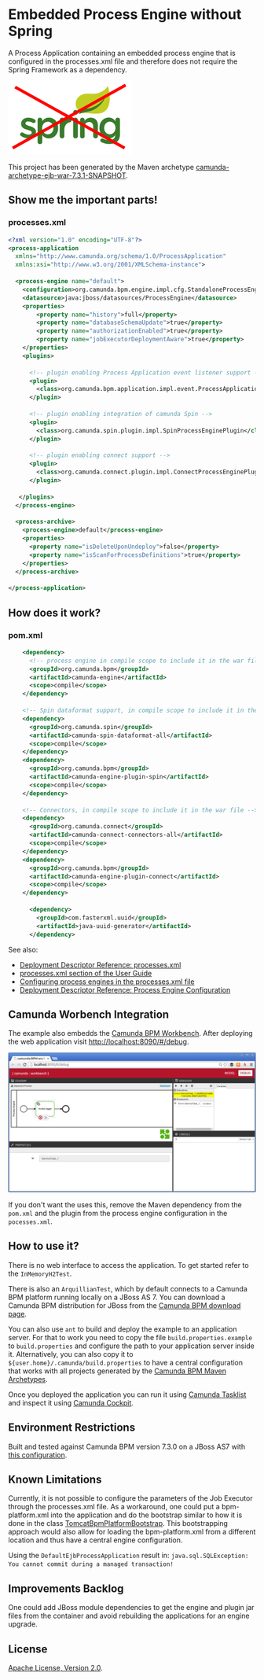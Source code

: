 # Embedded Process Engine without Spring
A Process Application containing an embedded process engine that is configured in the processes.xml file and therefore does not require the Spring Framework as a dependency.

![No Spring](Spring_Logo-striked-through.png)

This project has been generated by the Maven archetype
[camunda-archetype-ejb-war-7.3.1-SNAPSHOT](http://docs.camunda.org/latest/guides/user-guide/#process-applications-maven-project-templates-archetypes).

## Show me the important parts!

### processes.xml
```xml
<?xml version="1.0" encoding="UTF-8"?>
<process-application
  xmlns="http://www.camunda.org/schema/1.0/ProcessApplication"
  xmlns:xsi="http://www.w3.org/2001/XMLSchema-instance">

  <process-engine name="default">
    <configuration>org.camunda.bpm.engine.impl.cfg.StandaloneProcessEngineConfiguration</configuration>
    <datasource>java:jboss/datasources/ProcessEngine</datasource>
    <properties>
        <property name="history">full</property>
        <property name="databaseSchemaUpdate">true</property>
        <property name="authorizationEnabled">true</property>
        <property name="jobExecutorDeploymentAware">true</property>
    </properties>
    <plugins>

      <!-- plugin enabling Process Application event listener support -->
      <plugin>
        <class>org.camunda.bpm.application.impl.event.ProcessApplicationEventListenerPlugin</class>
      </plugin>
      
      <!-- plugin enabling integration of camunda Spin -->
      <plugin>
        <class>org.camunda.spin.plugin.impl.SpinProcessEnginePlugin</class>
      </plugin>

      <!-- plugin enabling connect support -->
      <plugin>
        <class>org.camunda.connect.plugin.impl.ConnectProcessEnginePlugin</class>
      </plugin>
      
   </plugins>
  </process-engine>

  <process-archive>
    <process-engine>default</process-engine>
    <properties>
      <property name="isDeleteUponUndeploy">false</property>
      <property name="isScanForProcessDefinitions">true</property>
    </properties>
  </process-archive>

</process-application>

```

## How does it work?

### pom.xml
```xml
    <dependency>
      <!-- process engine in compile scope to include it in the war file -->
      <groupId>org.camunda.bpm</groupId>
      <artifactId>camunda-engine</artifactId>
      <scope>compile</scope>
    </dependency>

    <!-- Spin dataformat support, in compile scope to include it in the war file -->
    <dependency>
      <groupId>org.camunda.spin</groupId>
      <artifactId>camunda-spin-dataformat-all</artifactId>
      <scope>compile</scope>
    </dependency>
    <dependency>
      <groupId>org.camunda.bpm</groupId>
      <artifactId>camunda-engine-plugin-spin</artifactId>
      <scope>compile</scope>
    </dependency>

    <!-- Connectors, in compile scope to include it in the war file -->
    <dependency>
      <groupId>org.camunda.connect</groupId>
      <artifactId>camunda-connect-connectors-all</artifactId>
      <scope>compile</scope>
    </dependency>
    <dependency>
      <groupId>org.camunda.bpm</groupId>
      <artifactId>camunda-engine-plugin-connect</artifactId>
      <scope>compile</scope>
    </dependency>

      <dependency>
        <groupId>com.fasterxml.uuid</groupId>
        <artifactId>java-uuid-generator</artifactId>
      </dependency>
```

See also:

 * [Deployment Descriptor Reference: processes.xml](http://docs.camunda.org/latest/api-references/deployment-descriptors/#descriptors-processesxml)
 * [processes.xml section of the User Guide](http://docs.camunda.org/latest/guides/user-guide/#process-applications-the-processesxml-deployment-descriptor)
 * [Configuring process engines in the processes.xml file](http://docs.camunda.org/latest/guides/user-guide/#process-applications-the-processesxml-deployment-descriptor-configuring-process-engines-in-the-processesxml-file)
 * [Deployment Descriptor Reference: Process Engine Configuration](http://docs.camunda.org/latest/api-references/deployment-descriptors/#tags-process-engine-configuration)

## Camunda Worbench Integration

The example also embedds the [Camunda BPM Workbench](https://github.com/camunda/camunda-bpm-workbench). After deploying the web application visit [http://localhost:8090/#/debug](http://localhost:8090/#/debug).

![Camunda Workbench](screenshot-camunda-bpm-workbench.png)

If you don't want the uses this, remove the Maven dependency from the `pom.xml` and the plugin from the process engine configuration in the `pocesses.xml`.

## How to use it?
There is no web interface to access the application.
To get started refer to the `InMemoryH2Test`.

There is also an `ArquillianTest`, which by default connects to a
Camunda BPM platform running locally on a JBoss AS 7.
You can download a Camunda BPM distribution for JBoss from the
[Camunda BPM download page](http://camunda.org/download/).

You can also use `ant` to build and deploy the example to an application server.
For that to work you need to copy the file `build.properties.example` to `build.properties`
and configure the path to your application server inside it.
Alternatively, you can also copy it to `${user.home}/.camunda/build.properties`
to have a central configuration that works with all projects generated by the
[Camunda BPM Maven Archetypes](http://docs.camunda.org/latest/guides/user-guide/#process-applications-maven-project-templates-archetypes).

Once you deployed the application you can run it using
[Camunda Tasklist](http://docs.camunda.org/latest/guides/user-guide/#tasklist)
and inspect it using
[Camunda Cockpit](http://docs.camunda.org/latest/guides/user-guide/#cockpit).

## Environment Restrictions
Built and tested against Camunda BPM version 7.3.0 on a JBoss AS7 with [this configuration](standalone.xml).

## Known Limitations
Currently, it is not possible to configure the parameters of the Job Executor through the processes.xml file.
As a workaround, one could put a bpm-platform.xml into the application and do the bootstrap similar to how it is done in the class [TomcatBpmPlatformBootstrap](https://github.com/falko/camunda-bpm-platform/blob/master/engine/src/main/java/org/camunda/bpm/container/impl/tomcat/TomcatBpmPlatformBootstrap.java).
This bootstrapping approach would also allow for loading the bpm-platform.xml from a different location and thus have a central engine configuration.

Using the `DefaultEjbProcessApplication` result in: `java.sql.SQLException: You cannot commit during a managed transaction!`

## Improvements Backlog
One could add JBoss module dependencies to get the engine and plugin jar files from the container and avoid rebuilding the applications for an engine upgrade.

## License
[Apache License, Version 2.0](http://www.apache.org/licenses/LICENSE-2.0).
